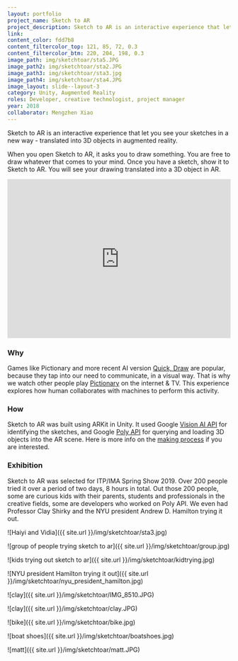 ```yaml
---
layout: portfolio
project_name: Sketch to AR
project_description: Sketch to AR is an interactive experience that let you see your sketches in a new way - translated into 3D objects in augmented reality
link:
content_color: fdd7b8
content_filtercolor_top: 121, 85, 72, 0.3
content_filtercolor_btm: 220, 204, 198, 0.3
image_path: img/sketchtoar/sta5.JPG
image_path2: img/sketchtoar/sta2.JPG
image_path3: img/sketchtoar/sta3.jpg
image_path4: img/sketchtoar/sta4.JPG
image_layout: slide--layout-3
category: Unity, Augmented Reality
roles: Developer, creative technologist, project manager
year: 2018
collaborator: Mengzhen Xiao
---
```

Sketch to AR is an interactive experience that let you see your sketches in a new way - translated into 3D objects in augmented reality.

When you open Sketch to AR, it asks you to draw something. You are free to draw whatever that comes to your mind. Once you have a sketch, show it to Sketch to AR. You will see your drawing translated into a 3D object in AR.

<iframe src="https://player.vimeo.com/video/313726484" width="100%" height="359" frameborder="0" allow="autoplay; fullscreen" allowfullscreen></iframe>

### Why

Games like Pictionary and more recent AI version [Quick, Draw](https://quickdraw.withgoogle.com/) are popular, because they tap into our need to communicate, in a visual way. That is why we watch other people play [Pictionary](https://youtu.be/97xL-DNDHEI) on the internet & TV. This experience explores how human collaborates with machines to perform this activity.

### How

Sketch to AR was built using ARKit in Unity. It used Google [Vision AI API](https://cloud.google.com/vision/#industry-leading-accuracy-for-image-understanding) for identifying the sketches, and Google [Poly API](https://developers.google.com/poly/develop/) for querying and loading 3D objects into the AR scene.
Here is more info on the [making process](https://linzhangcs.github.io/blog//2018/10/31/sketchTo3D/) if you are interested.

### Exhibition

Sketch to AR was selected for ITP/IMA Spring Show 2019. Over 200 people tried it over a period of two days, 8 hours in total. Out those 200 people, some are curious kids with their parents, students and professionals in the creative fields, some are developers who worked on Poly API. We even had Professor Clay Shirky and the NYU president Andrew D. Hamilton trying it out.

![Haiyi and Vidia]({{ site.url }}/img/sketchtoar/sta3.jpg)

![group of people trying sketch to ar]({{ site.url }}/img/sketchtoar/group.jpg)

![kids trying out sketch to ar]({{ site.url }}/img/sketchtoar/kidtrying.jpg)

![NYU president Hamilton trying it out]({{ site.url }}/img/sketchtoar/nyu_president_hamilton.jpg)

![clay]({{ site.url }}/img/sketchtoar/IMG_8510.JPG)

![clay]({{ site.url }}/img/sketchtoar/clay.JPG)

![bike]({{ site.url }}/img/sketchtoar/bike.jpg)

![boat shoes]({{ site.url }}/img/sketchtoar/boatshoes.jpg)

![matt]({{ site.url }}/img/sketchtoar/matt.JPG)
